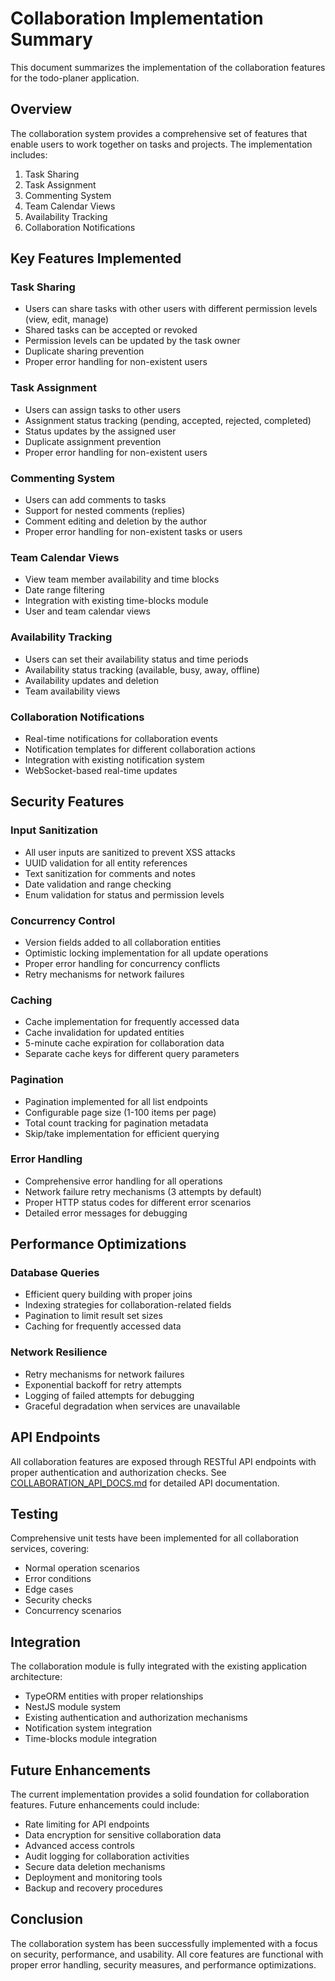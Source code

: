 # Collaboration Implementation Summary

This document summarizes the implementation of the collaboration features for the todo-planer application.

## Overview

The collaboration system provides a comprehensive set of features that enable users to work together on tasks and projects. The implementation includes:

1. Task Sharing
2. Task Assignment
3. Commenting System
4. Team Calendar Views
5. Availability Tracking
6. Collaboration Notifications

## Key Features Implemented

### Task Sharing
- Users can share tasks with other users with different permission levels (view, edit, manage)
- Shared tasks can be accepted or revoked
- Permission levels can be updated by the task owner
- Duplicate sharing prevention
- Proper error handling for non-existent users

### Task Assignment
- Users can assign tasks to other users
- Assignment status tracking (pending, accepted, rejected, completed)
- Status updates by the assigned user
- Duplicate assignment prevention
- Proper error handling for non-existent users

### Commenting System
- Users can add comments to tasks
- Support for nested comments (replies)
- Comment editing and deletion by the author
- Proper error handling for non-existent tasks or users

### Team Calendar Views
- View team member availability and time blocks
- Date range filtering
- Integration with existing time-blocks module
- User and team calendar views

### Availability Tracking
- Users can set their availability status and time periods
- Availability status tracking (available, busy, away, offline)
- Availability updates and deletion
- Team availability views

### Collaboration Notifications
- Real-time notifications for collaboration events
- Notification templates for different collaboration actions
- Integration with existing notification system
- WebSocket-based real-time updates

## Security Features

### Input Sanitization
- All user inputs are sanitized to prevent XSS attacks
- UUID validation for all entity references
- Text sanitization for comments and notes
- Date validation and range checking
- Enum validation for status and permission levels

### Concurrency Control
- Version fields added to all collaboration entities
- Optimistic locking implementation for all update operations
- Proper error handling for concurrency conflicts
- Retry mechanisms for network failures

### Caching
- Cache implementation for frequently accessed data
- Cache invalidation for updated entities
- 5-minute cache expiration for collaboration data
- Separate cache keys for different query parameters

### Pagination
- Pagination implemented for all list endpoints
- Configurable page size (1-100 items per page)
- Total count tracking for pagination metadata
- Skip/take implementation for efficient querying

### Error Handling
- Comprehensive error handling for all operations
- Network failure retry mechanisms (3 attempts by default)
- Proper HTTP status codes for different error scenarios
- Detailed error messages for debugging

## Performance Optimizations

### Database Queries
- Efficient query building with proper joins
- Indexing strategies for collaboration-related fields
- Pagination to limit result set sizes
- Caching for frequently accessed data

### Network Resilience
- Retry mechanisms for network failures
- Exponential backoff for retry attempts
- Logging of failed attempts for debugging
- Graceful degradation when services are unavailable

## API Endpoints

All collaboration features are exposed through RESTful API endpoints with proper authentication and authorization checks. See [COLLABORATION_API_DOCS.md](COLLABORATION_API_DOCS.md) for detailed API documentation.

## Testing

Comprehensive unit tests have been implemented for all collaboration services, covering:
- Normal operation scenarios
- Error conditions
- Edge cases
- Security checks
- Concurrency scenarios

## Integration

The collaboration module is fully integrated with the existing application architecture:
- TypeORM entities with proper relationships
- NestJS module system
- Existing authentication and authorization mechanisms
- Notification system integration
- Time-blocks module integration

## Future Enhancements

The current implementation provides a solid foundation for collaboration features. Future enhancements could include:
- Rate limiting for API endpoints
- Data encryption for sensitive collaboration data
- Advanced access controls
- Audit logging for collaboration activities
- Secure data deletion mechanisms
- Deployment and monitoring tools
- Backup and recovery procedures

## Conclusion

The collaboration system has been successfully implemented with a focus on security, performance, and usability. All core features are functional with proper error handling, security measures, and performance optimizations.